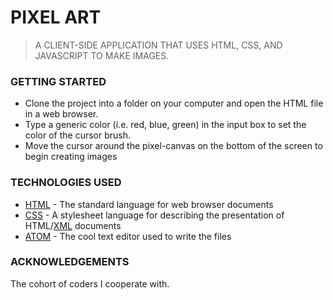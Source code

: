 # PIXEL ART
> A CLIENT-SIDE APPLICATION THAT USES HTML, CSS, AND JAVASCRIPT TO MAKE IMAGES.

### GETTING STARTED
* Clone the project into a folder on your computer and open the HTML file in a web browser. 
* Type a generic color (i.e. red, blue, green) in the input box to set the color of the cursor brush.
* Move the cursor around the pixel-canvas on the bottom of the screen to begin creating images

### TECHNOLOGIES USED
* [HTML](https://html.com/) - The standard language for web browser documents
* [CSS](https://developer.mozilla.org/en-US/docs/Web/CSS) - A stylesheet language for describing the presentation of HTML/[XML](https://www.w3schools.com/xml/) documents
* [ATOM](https://atom.io) - The cool text editor used to write the files

### ACKNOWLEDGEMENTS
The cohort of coders I cooperate with.


